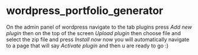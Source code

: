 # wordpress_portfolio_generator


On the admin panel of wordpress navigate to the tab plugins press *Add new plugin* then on the top of the screen *Upload plugin* then choose file and select the zip file and press *Install now* 
now you will automatically navigate to a page that will say *Activate plugin* and then u are ready to go :)

